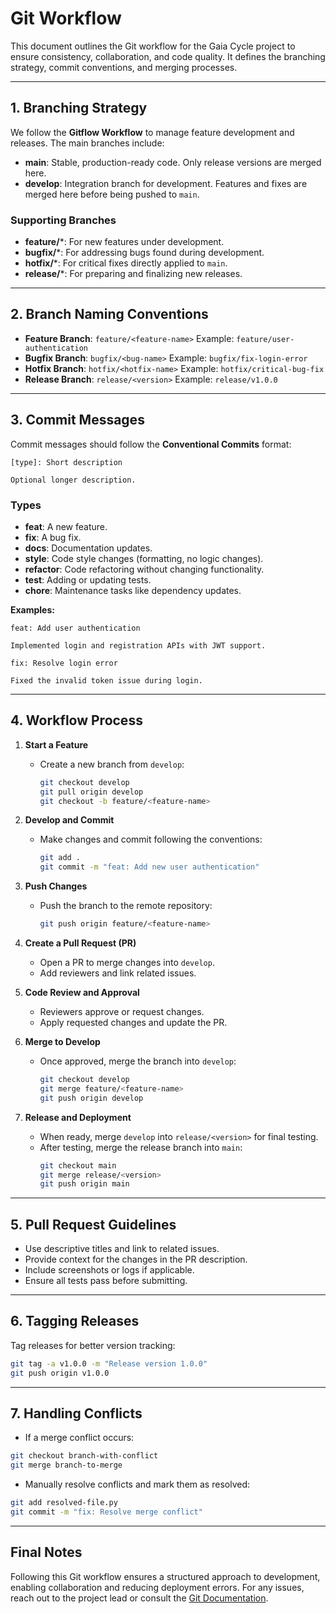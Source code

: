 # Git Workflow

This document outlines the Git workflow for the Gaia Cycle project to ensure consistency, collaboration, and code quality. It defines the branching strategy, commit conventions, and merging processes.

---

## 1. **Branching Strategy**
We follow the **Gitflow Workflow** to manage feature development and releases. The main branches include:

- **main**: Stable, production-ready code. Only release versions are merged here.
- **develop**: Integration branch for development. Features and fixes are merged here before being pushed to `main`.

### **Supporting Branches**
- **feature/***: For new features under development.
- **bugfix/***: For addressing bugs found during development.
- **hotfix/***: For critical fixes directly applied to `main`.
- **release/***: For preparing and finalizing new releases.

---

## 2. **Branch Naming Conventions**
- **Feature Branch**: `feature/<feature-name>`
  Example: `feature/user-authentication`
- **Bugfix Branch**: `bugfix/<bug-name>`
  Example: `bugfix/fix-login-error`
- **Hotfix Branch**: `hotfix/<hotfix-name>`
  Example: `hotfix/critical-bug-fix`
- **Release Branch**: `release/<version>`
  Example: `release/v1.0.0`

---

## 3. **Commit Messages**
Commit messages should follow the **Conventional Commits** format:

```
[type]: Short description

Optional longer description.
```

### **Types**
- **feat**: A new feature.
- **fix**: A bug fix.
- **docs**: Documentation updates.
- **style**: Code style changes (formatting, no logic changes).
- **refactor**: Code refactoring without changing functionality.
- **test**: Adding or updating tests.
- **chore**: Maintenance tasks like dependency updates.

**Examples:**
```
feat: Add user authentication

Implemented login and registration APIs with JWT support.

fix: Resolve login error

Fixed the invalid token issue during login.
```

---

## 4. **Workflow Process**

1. **Start a Feature**
    - Create a new branch from `develop`:
      ```bash
      git checkout develop
      git pull origin develop
      git checkout -b feature/<feature-name>
      ```

2. **Develop and Commit**
    - Make changes and commit following the conventions:
      ```bash
      git add .
      git commit -m "feat: Add new user authentication"
      ```

3. **Push Changes**
    - Push the branch to the remote repository:
      ```bash
      git push origin feature/<feature-name>
      ```

4. **Create a Pull Request (PR)**
    - Open a PR to merge changes into `develop`.
    - Add reviewers and link related issues.

5. **Code Review and Approval**
    - Reviewers approve or request changes.
    - Apply requested changes and update the PR.

6. **Merge to Develop**
    - Once approved, merge the branch into `develop`:
      ```bash
      git checkout develop
      git merge feature/<feature-name>
      git push origin develop
      ```

7. **Release and Deployment**
    - When ready, merge `develop` into `release/<version>` for final testing.
    - After testing, merge the release branch into `main`:
      ```bash
      git checkout main
      git merge release/<version>
      git push origin main
      ```

---

## 5. **Pull Request Guidelines**
- Use descriptive titles and link to related issues.
- Provide context for the changes in the PR description.
- Include screenshots or logs if applicable.
- Ensure all tests pass before submitting.

---

## 6. **Tagging Releases**
Tag releases for better version tracking:
```bash
git tag -a v1.0.0 -m "Release version 1.0.0"
git push origin v1.0.0
```

---

## 7. **Handling Conflicts**
- If a merge conflict occurs:
```bash
git checkout branch-with-conflict
git merge branch-to-merge
```
- Manually resolve conflicts and mark them as resolved:
```bash
git add resolved-file.py
git commit -m "fix: Resolve merge conflict"
```

---

## Final Notes
Following this Git workflow ensures a structured approach to development, enabling collaboration and reducing deployment errors. For any issues, reach out to the project lead or consult the [Git Documentation](https://git-scm.com/doc).

